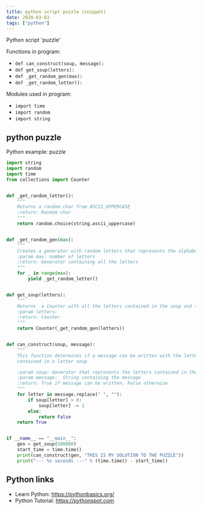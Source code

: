 ```yaml
---
title: python script puzzle (snippet)
date: 2020-03-03
tags: ["python"]
---
```

Python script 'puzzle'

Functions in program: 
* `def can_construct(soup, message):`
* `def get_soup(letters):`
* `def _get_random_gen(max):`
* `def _get_random_letter():`

Modules used in program: 
* `import time`
* `import random`
* `import string`

## python puzzle

Python example: puzzle

```python
import string
import random
import time
from collections import Counter


def _get_random_letter():
    """
    Returns a random char from ASCII_UPPERCASE
    :return: Random char
    """
    return random.choice(string.ascii_uppercase)


def _get_random_gen(max):
    """
    Creates a generator with random letters that represents the alphabet soup
    :param max: number of letters
    :return: Generator containing all the letters
    """
    for _ in range(max):
        yield _get_random_letter()


def get_soup(letters):
    """
    Returns  a Counter with all the letters contained in the soup and the number
    :param letters:
    :return: Counter
    """
    return Counter(_get_random_gen(letters))


def can_construct(soup, message):
    """
    This function determines if a message can be written with the letters
    contained in a letter soup

    :param soup: Generator that represents the letters contained in the soup
    :param message:  String containing the message
    :return: True if message can be written. False otherwise
    """
    for letter in message.replace(" ", ""):
        if soup[letter] > 0:
            soup[letter] -= 1
        else:
            return False
    return True


if __name__ == "__main__":
    gen = get_soup(500000)
    start_time = time.time()
    print(can_construct(gen, "THIS IS MY SOLUTION TO THE PUZZLE"))
    print("--- %s seconds ---" % (time.time() - start_time))


```

## Python links

- Learn Python: https://pythonbasics.org/
- Python Tutorial: https://pythonspot.com
